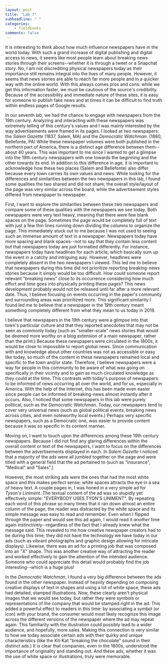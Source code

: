 ```yaml
---
layout: post
title: "Lab 7"
subheadline: " "
categories:
    - fieldbooks
comments: false
---
```


It is interesting to think about how much influence newspapers have in the world today. With such a grand increase of digital publishing and digital access to news, it seems like most people learn about breaking news stories through their screens--whether it is through a tweet or a Snapchat story. No, I am not discrediting physical newspapers today as their importance still remains integral into the lives of many people. However, it seems that news stories are able to reach far more people and in a quicker way with the online world. With this always comes pros and cons: while we get this information faster, we must be cautious of the source's credibility. Because of the accessibility and immediate nature of these sites, it is easy for someone to publish fake news and at times it can be difficult to find truth within endless pages of Google results. 

In our seventh lab, we had the chance to engage with newspapers from the 19th century. Analyzing and interacting with these newspapers was extremely telling of this century's values and I was mainly interested by the way advertisements were framed in its pages. I looked at two newspapers: the *Salem Gazette* (1837, Salem, MA) and the *Democratic Watchman*. (1880, Bellefonte, PA) While these newspaper volumes were both published in the northern part of America, there is a distinct age difference between them--about 40 years. This was important to me since I wanted to get a glimpse into the 19th century newspapers with one towards the beginning and the other towards its end. In addition to this difference in age, it is important to acknowledge how these two places (Salem and Bellefonte) also differ because every town carries its own values and news. While looking for the differences and similarities between the two newspapers in this lab, I found some qualities the two  shared and did not share; the overall style/layout of the page was very similar across the board, while the advertisement styles differed from newspaper to newspaper. 

First, I want to explore the similarities between these two newspapers and compare some of these qualities with the newspapers we see today. Both newspapers were very text heavy, meaning that there were few blank spaces on the page. Sometimes the page would be completely full of text with just a few thin lines running down dividing the columns to organize the page. This immediately stuck out to me because I was not used to seeing such an immense amount of text in a newspaper. Newspapers today have more spacing and blank spaces--not to say that they contain less content but that newspapers today are just formatted differently. For instance, newspapers today have headlines for each article, which basically sum up the event in a catchy and intriguing way. However, headlines were completely absent in the two newspapers I viewed. This led me to believe that newspapers during this time did not prioritize reporting breaking-news stories because it simply would be too difficult. How could someone report relevant "breaking news" close to its occurrence considering how much effort and *time* goes into physically printing these pages? This news development probably would not be released until far after a more relevant date. Thus, I believe focusing on events occurring in the paper's community and surrounding areas was prioritized more. This significant similarity I found led me to believe that a newspaper in the 19th century meant something completely different from what they mean to us today in 2019. 

I believe that newspapers in the 19th century were a glimpse into that town's particular culture and that they reported anecdotes that may not be seen as commonly today (such as "smaller-scale" news stories that would be deemed more worthy on a blog extension of a main newspaper, rather than the print.) Because these newspapers were circulated in the 1800s, it would be close to impossible to report global news. Since communication with and knowledge about other countries was not as accessible or easy like today, so much of the content in these newspapers remained local and specific to the town and/or state. Therefore, I believe newspapers were a way for people in this community to be aware of what was going on specifically in their vicinity and to gain as much circulated knowledge as they could at the time. This contrasts with today's purpose of newspapers: to be informed of news occurring all over the world, and for us, especially in America. With the help of the Internet, this has been made even easier since people can be informed of breaking-news almost instantly after it occurs. Also, I noticed that some newspapers in this lab were purely political, such as the *Democratic Watchman*. Today, our newspapers tend to cover very universal news (such as global political events, breaking news across cities, and even noteworthy local events.) Perhaps very specific newspapers, such as a Democratic one, was easier to provide content because it was so specific in its content manner. 

Moving on, I want to touch upon the differences among these 19th century newspapers. Because I did not find any glaring differences within the overall content or text of the newspapers, I want to focus on the differences between the advertisements displayed in each. In *Salem Gazette* I noticed that a majority of the ads were all jumbled together on the page and were titled with a general field that the ad pertained to (such as "Insurance", "Medical" and "Sales".) 

However, the most striking ads were the ones that had the most white space and this makes perfect sense; white spaces attracts the eye in a sea of heavy text. A couple pages in, I was honed in a very simple ad for *Tyson's Liniment*. The textual content of the ad was so stupidly yet effectively simple: "EVERYBODY USES TYON'S LINIMENT". By repeating each word of this phrase so many times that it ran down almost an entire column of the page, the reader was distracted by the white space and its simple message was easy to read and remember. Even when I flipped through the paper and would see this ad again, I would read it *another* time again instinctively--regardless of the fact that I already knew what the message said. This revealed to me how creative newspaper creators had to be during this time; they did not have the technology we have today in our ads (such as vibrant photographs and graphic design allowing for intricate displays). Likewise, there was an ad for a printing job that was composed into an "X" shape. This was another creative way of attracting the reader and worked effectively to gain the attention of the intended audience. Someone who could appreciate this detail would probably find the job interesting--which is a huge plus! 

In the *Democratic Watchman*, I found a very big difference between the ads found in the other newspaper. Instead of heavily depending on composing creative displays of text in shapes and using a lot of white space, these ads had detailed, stamped illustrations. Now, these clearly aren't physical images that we would see today, but rather they were symbols or representations of the company that would be stamped right in the ad. This added a powerful effect to readers in this time: by associating a symbol (or icon) with your brand, the consumer would most likely recognize this image across the different versions of the newspaper where the ad may repeat again. This familiarity with the illustration could possibly lead to a wider audience, and hopefully, more sales. Making this connection is very similar to how we today associate certain ads with their quirky and unique characteristics (like the Kit-Kat "breaking the chocolate" sound in their distinct ads.) It is clear that companies, even in the 1800s, understood the importance of originality and standing out. And these ads, whether it was the use of white space or illustrations, truly were memorable.